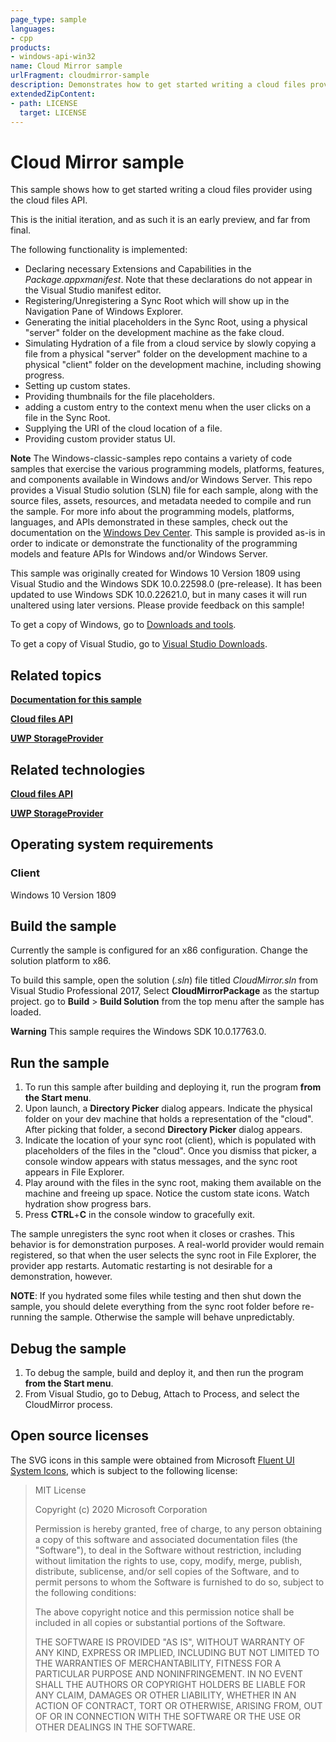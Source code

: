 ```yaml
---
page_type: sample
languages:
- cpp
products:
- windows-api-win32
name: Cloud Mirror sample
urlFragment: cloudmirror-sample
description: Demonstrates how to get started writing a cloud files provider using the cloud files API. 
extendedZipContent:
- path: LICENSE
  target: LICENSE
---
```


# Cloud Mirror sample

This sample shows how to get started writing a cloud files provider using the cloud files API.

This is the initial iteration, and as such it is an early preview, and far from final.

The following functionality is implemented:
* Declaring necessary Extensions and Capabilities in the *Package.appxmanifest*. Note that these declarations do not appear in the Visual Studio manifest editor.
* Registering/Unregistering a Sync Root which will show up in the Navigation Pane of Windows Explorer.
* Generating the initial placeholders in the Sync Root, using a physical "server" folder on the development machine as the fake cloud.
* Simulating Hydration of a file from a cloud service by slowly copying a file from a physical "server" folder on the development machine to a physical "client" folder on the development machine, including showing progress.
* Setting up custom states.
* Providing thumbnails for the file placeholders.
* adding a custom entry to the context menu when the user clicks on a file in the Sync Root.
* Supplying the URI of the cloud location of a file.
* Providing custom provider status UI.

**Note**   The Windows-classic-samples repo contains a variety of code samples that exercise the various programming models, platforms, features, and components available in Windows and/or Windows Server. This repo provides a Visual Studio solution (SLN) file for each sample, along with the source files, assets, resources, and metadata needed to compile and run the sample. For more info about the programming models, platforms, languages, and APIs demonstrated in these samples, check out the documentation on the [Windows Dev Center](https://dev.windows.com). This sample is provided as-is in order to indicate or demonstrate the functionality of the programming models and feature APIs for Windows and/or Windows Server.

This sample was originally created for Windows 10 Version 1809 using Visual Studio and the Windows SDK 10.0.22598.0 (pre-release).  It has been updated to use Windows SDK 10.0.22621.0, but in many cases it will run unaltered using later versions. 
Please provide feedback on this sample!

To get a copy of Windows, go to [Downloads and tools](http://go.microsoft.com/fwlink/p/?linkid=301696).

To get a copy of Visual Studio, go to [Visual Studio Downloads](http://go.microsoft.com/fwlink/p/?linkid=301697).

## Related topics

[**Documentation for this sample**](https://docs.microsoft.com/windows/desktop/cfapi/build-a-cloud-file-sync-engine)

[**Cloud files API**](https://docs.microsoft.com/en-us/windows/desktop/cfApi/cloud-files-api-portal)

[**UWP StorageProvider**](https://docs.microsoft.com/en-us/uwp/api/windows.storage.provider)

## Related technologies

[**Cloud files API**](https://docs.microsoft.com/en-us/windows/desktop/cfApi/cloud-files-api-portal)

[**UWP StorageProvider**](https://docs.microsoft.com/en-us/uwp/api/windows.storage.provider)

## Operating system requirements

### Client

Windows 10 Version 1809

## Build the sample

Currently the sample is configured for an x86 configuration. Change the solution platform to x86.

To build this sample, open the solution (*.sln*) file titled *CloudMirror.sln* from Visual Studio Professional 2017, Select **CloudMirrorPackage** as the startup project. go to **Build** \> **Build Solution** from the top menu after the sample has loaded.

**Warning**  This sample requires the Windows SDK 10.0.17763.0.

## Run the sample

1. To run this sample after building and deploying it, run the program **from the Start menu**.
1. Upon launch, a **Directory Picker** dialog appears. Indicate the physical folder on your dev machine that holds a representation of the "cloud". After picking that folder, a second **Directory Picker** dialog appears. 
1. Indicate the location of your sync root (client), which is populated with placeholders of the files in the "cloud". Once you dismiss that picker, a console window appears with status messages, and the sync root appears in File Explorer.
1. Play around with the files in the sync root, making them available on the machine and freeing up space. Notice the custom state icons. Watch hydration show progress bars.
1. Press **CTRL**+**C** in the console window to gracefully exit.

The sample unregisters the sync root when it closes or crashes. This behavior is for demonstration purposes. A real-world provider would remain registered, so that when the user selects the sync root in File Explorer, the provider app restarts. Automatic restarting is not desirable for a demonstration, however.

**NOTE**: If you hydrated some files while testing and then shut down the sample, you should delete everything from the sync root folder before re-running the sample. Otherwise the sample will behave unpredictably.

## Debug the sample

1. To debug the sample, build and deploy it, and then run the program **from the Start menu**.
1. From Visual Studio, go to Debug, Attach to Process, and select the CloudMirror process.

## Open source licenses

The SVG icons in this sample were obtained from
Microsoft [Fluent UI System Icons](https://github.com/microsoft/fluentui-system-icons),
which is subject to the following license:

> MIT License
>
> Copyright (c) 2020 Microsoft Corporation
>
> Permission is hereby granted, free of charge, to any person obtaining a copy
> of this software and associated documentation files (the "Software"), to deal
> in the Software without restriction, including without limitation the rights
> to use, copy, modify, merge, publish, distribute, sublicense, and/or sell
> copies of the Software, and to permit persons to whom the Software is
> furnished to do so, subject to the following conditions:
> 
> The above copyright notice and this permission notice shall be included in all
> copies or substantial portions of the Software.
> 
> THE SOFTWARE IS PROVIDED "AS IS", WITHOUT WARRANTY OF ANY KIND, EXPRESS OR
> IMPLIED, INCLUDING BUT NOT LIMITED TO THE WARRANTIES OF MERCHANTABILITY,
> FITNESS FOR A PARTICULAR PURPOSE AND NONINFRINGEMENT. IN NO EVENT SHALL THE
> AUTHORS OR COPYRIGHT HOLDERS BE LIABLE FOR ANY CLAIM, DAMAGES OR OTHER
> LIABILITY, WHETHER IN AN ACTION OF CONTRACT, TORT OR OTHERWISE, ARISING FROM,
> OUT OF OR IN CONNECTION WITH THE SOFTWARE OR THE USE OR OTHER DEALINGS IN THE
> SOFTWARE.
